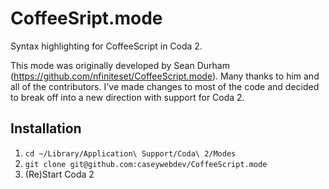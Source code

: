 CoffeeSript.mode
================
Syntax highlighting for CoffeeScript in Coda 2.

This mode was originally developed by Sean Durham (https://github.com/nfiniteset/CoffeeScript.mode).
Many thanks to him and all of the contributors.
I've made changes to most of the code and decided to break off into a new direction with support
for Coda 2.
 
Installation
------------
1. `cd ~/Library/Application\ Support/Coda\ 2/Modes`
2. `git clone git@github.com:caseywebdev/CoffeeScript.mode`
3. (Re)Start Coda 2
